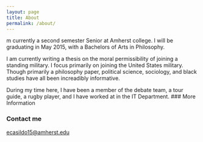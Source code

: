 ```yaml
---
layout: page
title: About
permalink: /about/
---
```


<p>m currently a second semester Senior at Amherst college. I will be graduating in May 2015, with a Bachelors of Arts in Philosophy.</p>
<p>I am currently writing a thesis on the moral permissibility of joining a standing military. I focus primarily on joining the United States military. Though primarily a philosophy paper, political science, sociology, and black studies have all been increadibly informative. </p> 
<p>During my time here, I have been a member of the debate team, a tour guide, a rugby player, and I have worked at in the IT Department.
### More Information</p>


### Contact me

[ecasildo15@amherst.edu](mailto:ecasildo15@amherst.edu)